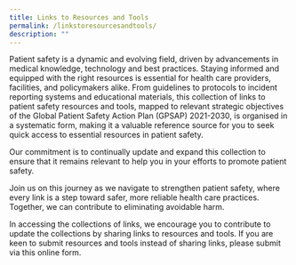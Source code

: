 ```yaml
---
title: Links to Resources and Tools
permalink: /linkstoresourcesandtools/
description: ""
---
```

Patient safety is a dynamic and evolving field, driven by advancements in medical knowledge, technology and best practices. Staying informed and equipped with the right resources is essential for health care providers, facilities, and policymakers alike. From guidelines to protocols to incident reporting systems and educational materials, this collection of links to patient safety resources and tools, mapped to relevant strategic objectives of the Global Patient Safety Action Plan (GPSAP) 2021-2030, is organised in a systematic form, making it a valuable reference source for you to seek quick access to essential resources in patient safety.

Our commitment is to continually update and expand this collection to ensure that it remains relevant to help you in your efforts to promote patient safety. 

Join us on this journey as we navigate to strengthen patient safety, where every link is a step toward safer, more reliable health care practices. Together, we can contribute to eliminating avoidable harm.

In accessing the collections of links, we encourage you to contribute to update the collections by sharing links to resources and tools. If you are keen to submit resources and tools instead of sharing links, please submit via this online form. 